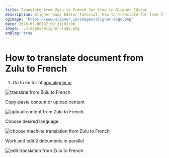 ```yaml
---
title: Translate from Zulu to French for free in Aligner Editor
description: Aligner Dual Editor Tutorial. How to translate for free from Zulu to French. Aligner is multilingual document management platform. 
ogImage: "https://www.aligner.io/images/aligner-logo.png"
date: 2020-05-06T07:09:21+03:00
image: ../images/aligner-logo.png
onBlog: true
---
```


# How to translate document from Zulu to French

1. Go to editor at [app.aligner.io](https://app.aligner.io "Aligner App web page")

![translate from Zulu to French](../aligner-blank-editor.png "translate from Zulu to French")

Copy-paste content or upload content

![upload content from Zulu to French](../aligner-uploaded-document.png "upload content from Zulu to French")

Choose desired language

![choose machine translation from Zulu to French](../aligner-language-dropdown.png "choose machine translation from Zulu to French")

Work and edit 2 documents in parallel

![edit translation from Zulu to French](../aligner-double-sitded-editor.png "edit translation from Zulu to French")

